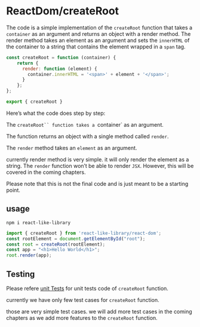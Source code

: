 
# ReactDom/createRoot

The code is a simple implementation of the `createRoot` function that takes a `container` as an argument and returns an object with a render method. 
The render method takes an element as an argument and sets the `innerHTML` of the container to a string that contains the element wrapped in a `span` tag.

```javascript
const createRoot = function (container) {
    return {
      render: function (element) {
        container.innerHTML = '<span>' + element + '</span>';
      }
    };
};

export { createRoot }
```
Here’s what the code does step by step:

The `createRoot`` function takes a `container` as an argument.

The function returns an object with a single method called `render`.

The `render` method takes an `element` as an argument.

currently render method is very simple. it will only render the element as a string.
The `render` function won’t be able to render `JSX`.
However, this will be covered in the coming chapters.


Please note that this is not the final code and is just meant to be a starting point.


## usage

```shell  
npm i react-like-library
```

```javascript
import { createRoot } from 'react-like-library/react-dom';
const rootElement = document.getElementById("root");
const root = createRoot(rootElement);
const app = "<h1>Hello World</h1>";
root.render(app);
```


## Testing

Please refere [unit Tests](../react-dom/__tests__) for unit tests code of ```createRoot``` function.

currently we have only few test cases for ```createRoot``` function.

those are very simple test cases.
we will add more test cases in the coming chapters as we add more features to the  ```createRoot``` function.
